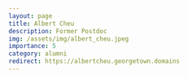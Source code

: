 ```yaml
---
layout: page
title: Albert Cheu
description: Former Postdoc
img: /assets/img/albert_cheu.jpeg
importance: 5
category: alumni
redirect: https://albertcheu.georgetown.domains
---
```

